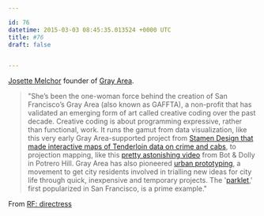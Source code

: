 ```yaml
---

id: 76
datetime: 2015-03-03 08:45:35.013524 +0000 UTC
title: #76
draft: false


---
```


[Josette Melchor](http://techcrunch.com/2014/05/30/gray-area/) founder of [Gray Area](http://grayarea.org/).

 > "She’s been the one-woman force behind the creation of San Francisco’s Gray Area (also known as GAFFTA), a non-profit that has validated an emerging form of art called creative coding over the past decade. Creative coding is about programming expressive, rather than functional, work. It runs the gamut from data visualization, like this very early Gray Area-supported project from [Stamen Design that made interactive maps of Tenderloin data on crime and cabs](http://stamen.com/projects/gaffta), to projection mapping, like this [pretty astonishing video](https://www.youtube.com/watch?v=lX6JcybgDFo&feature=kp) from Bot & Dolly in Potrero Hill. Gray Area has also pioneered [urban prototyping](https://www.facebook.com/UrbanPrototyping), a movement to get city residents involved in trialling new ideas for city life through quick, inexpensive and temporary projects. The '[parklet](https://en.wikipedia.org/wiki/Parklet),' first popularized in San Francisco, is a prime example."

From [RF: directress](http://tinyletter.com/realfuture/letters/rf-directress)


